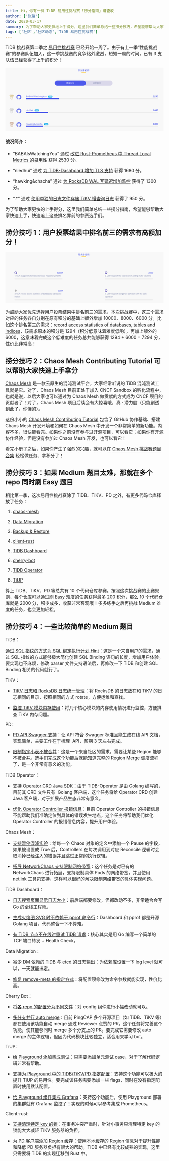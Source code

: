 ```yaml
---
title: Hi，你有一份 TiDB 易用性挑战赛「捞分指南」请查收
author: ['张建']
date: 2020-03-17
summary: 为了帮助大家更快地上手得分，这里我们简单总结一些捞分技巧，希望能够帮助大家快速上手，追上这些排名靠前的参赛选手们。
tags: ['社区','社区动态','TiDB 易用性挑战赛']
---
```

TiDB 挑战赛第二季之 [易用性挑战赛](https://mp.weixin.qq.com/s/VNtLhbOIJaAX2dEmjt8d5w) 已经开始一周了。由于有上一季“性能挑战赛”的参赛队伍加入，这一季挑战赛的竞争格外激烈，短短一周的时间，已有 3 支队伍已经获得了上千的积分！

![](media/tidb-usability-challenge-program-guide/1-points-ranking.png)

#### 战况简介：

* “BABAIsWatchingYou” 通过 [改进 Rust-Prometheus 中 Thread Local Metrics 的易用性](https://github.com/tikv/tikv/issues/7062) 获得 2530 分。

* “niedhui” 通过 [为 TiDB-Dashboard 增加 TLS 支持](https://github.com/pingcap-incubator/tidb-dashboard/issues/87) 获得 1680 分。

* “hawking&chacha” 通过 [为 RocksDB WAL 写延迟增加监控](https://github.com/tikv/tikv/issues/6541) 获得了 1300 分。

* “.*” 通过 [使用单独的日志文件存储 TiKV 慢查询日志](https://github.com/tikv/tikv/issues/6735) 获得了 950 分。

为了帮助大家更快的上手得分，这里我们简单总结一些捞分指南，希望能够帮助大家快速上手，快速追上这些排名靠前的参赛选手们。

## 捞分技巧 1：用户投票结果中排名前三的需求有高额加分！

![](media/tidb-usability-challenge-program-guide/2-demand-ranking.png)

为鼓励大家优先选择用户投票结果中排名前三的需求，本次挑战赛中，这三个需求对应的任务各自分别在原有积分的基础上额外增加 10000、8000、6000 分。比如这个排名第三的需求：[record access statistics of databases, tables and indices](https://github.com/pingcap/tidb/issues/14998)，该需求原本的积分是 1294（积分低意味着难度低哟），再加上额外的 6000，这意味着完成这个低难度的任务总共能够获得 1294 + 6000 = 7294 分，性价比非常高！

## 捞分技巧 2：Chaos Mesh Contributing Tutorial 可以帮助大家快速上手拿分

[Chaos Mesh](https://github.com/pingcap/chaos-mesh) 是一款云原生的混沌测试平台，大家经常听说的 TiDB 混沌测试工具就是它。对了，Chaos Mesh 目前正处于加入 CNCF Sandbox 的孵化流程中，也就是说，以后大家也可以通过为 Chaos Mesh 做贡献的方式成为 CNCF 项目的贡献者了！对了，Chaos Mesh 项目后续会有大惊喜哦，真 · 潜力股（只能剧透到此了，你懂的）。

这份小小的 [Chaos Mesh Contributing Tutorial](https://yisaer.gitbook.io/chaos-mesh-contributing-tutorials/) 包含了 GitHub 协作基础、搭建 Chaos Mesh 开发环境和如何在 Chaos Mesh 中开发一个非常简单的新功能。内容不多，很快能看完。如果你之前没有参与过开源项目，可以看它；如果你有开源协作经验，但是没有参加过 Chaos Mesh 开发，也可以看它！

看完小册子之后，如果你产生了强烈的兴趣，就可以在 [Chaos Mesh 挑战赛题目合集](https://github.com/pingcap/chaos-mesh/projects/14) 轻松做任务、拿积分了！

## 捞分技巧 3：如果 Medium 题目太难，那就在多个 repo 同时刷 Easy 题目

相比第一季，这次易用性挑战赛除了 TiDB、TiKV、PD 之外，有更多代码仓库释放了任务：

1.  [chaos-mesh](https://github.com/pingcap/chaos-mesh/projects/14)

2.  [Data Migration](https://github.com/pingcap/dm/projects/1)

3.  [Backup & Restore](https://github.com/pingcap/br/projects/1)

4.  [client-rust](https://github.com/tikv/client-rust/projects/3)

5.  [TiDB Dashboard](https://github.com/pingcap-incubator/tidb-dashboard/projects/17)

6.  [cherry-bot](https://github.com/pingcap-incubator/cherry-bot/projects/1)

7.  [TiDB Operator](https://github.com/pingcap/tidb-operator/projects/4)

8.  [TiUP](https://github.com/pingcap-incubator/tiup)

算上 TiDB、TiKV、PD 等总共有 10 个代码仓库参赛。按照这次挑战赛的比赛规则，每个仓库可以通过刷 Easy 难度的任务获得最多 200 积分，那么 10 个代码仓库就是 2000 分，积少成多，收获非常客观哦！多多练手之后再挑战 Medium 难度的任务，也会更加轻松。

## 捞分技巧 4：一些比较简单的 Medium 题目

TiDB：

[通过 SQL 指纹的方式为 SQL 绑定执行计划 Hint](https://github.com/pingcap/tidb/issues/14987)：这是一个来自用户的需求，通过 SQL 指纹的方式能够极大简化创建 SQL Binding 语句的长度，增加用户体验。要实现也不麻烦，修改 parser 文件支持语法后，再修改一下 TiDB 和创建 SQL Binding 相关的代码就行了。

TiKV：

* [TiKV 日志和 RocksDB 日志统一管理](https://github.com/tikv/tikv/issues/6496)：将 RocksDB 的日志放在和 TiKV 的日志相同的目录，按照相同的方式 rotate，方便运维和查找。

* [监控 TiKV 模块内存使用](https://github.com/tikv/tikv/issues/6717)：将几个核心模块的内存使用情况进行监控，方便排查 TiKV 内存问题。

PD:

* [PD API Swagger 支持](https://github.com/pingcap/pd/issues/2169)：让 API 符合 Swagger 标准且能生成在线 API 文档，实现简单，主要工作在于梳理  API，预期 3 天左右完成。

* [限制指定小表不被合并](https://github.com/pingcap/pd/issues/2171)：这是一个来自社区的需求，需要让某些 Region 能够不被合并。选手们完成这个功能后就能知道完整的 Region Merge 调度流程了，是一个非常有意义的功能。

TiDB Operator：

* [支持 Operator CRD Java SDK](https://github.com/pingcap/tidb-operator/issues/1575)：由于 TiDB-Operator 是由 Golang 编写的，目前其 CRD 文件只有  Golang 客户端，这个任务将给 Operator CRD 创建 Java 客户端，对于扩展产品生态非常有意义。

* [优化 Operator Controller 报错信息](https://github.com/pingcap/tidb-operator/issues/1936)：目前 Operator Controller 的报错信息不能帮助我们准确定位到具体的错误发生地点，这个任务将帮助我们优化 Operator Controller 的报错信息内容，提升用户体验。

Chaos Mesh：

* [支持暂停混沌实验](https://github.com/pingcap/chaos-mesh/issues/294)：给每一个 Chaos 对象的定义中添加一个 Pause 的字段，如果被设置成 True 后，Controllers 在每次调用到对应 Reconcile 逻辑时会取消掉已经注入的错误并且跳过正常的执行逻辑。

* [拓展 NetworkChaos 支持限制网络带宽](https://github.com/pingcap/chaos-mesh/issues/303)：这个任务是对已有的 NetworkChaos 进行拓展，支持限制具体 Pods 的网络带宽，并且使用 [netlink](https://github.com/vishvananda/netlink) 工具包支持，这样可以很好的解决限制网络带宽的具体实现问题。

TiDB Dashboard：

* [日志搜索页面显示日志大小](https://github.com/pingcap-incubator/tidb-dashboard/issues/117)：前后端都要修改，但都改动不多，非常适合会写 Go 的全栈工程师。

* [生成火焰图 SVG 时不依赖于 pprof 命令行](https://github.com/pingcap-incubator/tidb-dashboard/issues/90)：Dashboard 和 pprof 都是开源 Golang 项目，代码整合一下不算难。

* [有 TiDB 节点不在线时重试 TiDB 请求](https://github.com/pingcap-incubator/tidb-dashboard/issues/131)：核心其实是用 Go 编写一个简单的 TCP 端口转发 + Health Check。

Data Migration：

* [减少 DM 依赖的 TiDB 与 etcd 的日志输出](https://github.com/pingcap/dm/issues/495)：为依赖库设置一下 log level 就可以，一天就能搞定。

* [修复 remove-meta 的指定方式](https://github.com/pingcap/dm/issues/496)：将配置项修改为命令参数就能实现，性价比高。

Cherry Bot：

* [将各 repo 的配置分为不同文件](https://github.com/pingcap-incubator/cherry-bot/issues/3)：对 config 组件进行小幅改动就可以。

* [多分支并行 auto merge](https://github.com/pingcap-incubator/cherry-bot/issues/4)：目前 PingCAP 多个开源项目（如 TiDB、TiKV 等）都在使用该功能自动 merge 通过 Reviewer 点赞的 PR。这个任务将完善这个功能，使其能够同时 merge 多个分支上的 PR。要完成它需要修改 auto merge 的主体逻辑，但因为代码模块比较独立，适合用来学习 bot。

TiUP:

* [给 Playground 添加集成测试](https://github.com/pingcap-incubator/tiup/issues/66)：只需要添加单元测试 case，对于了解代码逻辑非常有帮助。

* [支持为 Playground 中的 TiDB/TiKV/PD 指定配置](https://github.com/pingcap-incubator/tiup/issues/64)：支持这个功能可以极大的提升 TiUP 的易用性。要完成该任务需要添加一些 flags，同时在没有指定配置时使用默认配置。

* [给 Playground 组件集成 Grafana](https://github.com/pingcap-incubator/tiup/issues/63)：支持这个功能后，使用 Playground 部署的集群就有 Grafana 监控了！实现的时候可以参考集成 Prometheus。

Client-rust:

* [支持清理特定 key 的锁](https://github.com/tikv/client-rust/issues/111)：在事务冲突严重时，针对小事务只清理特定 key 的锁能大大减轻 TiKV 服务器的负担。

* [为 PD 客户端添加 Region 缓存](https://github.com/tikv/client-rust/issues/114)：使用本地缓存的 Region 信息对于提升性能和降低 PD 服务器负担有很大的帮助。TiDB 中已经有比较成熟的实现，这里只需要将 TiDB 的实现迁移到 Rust 中。